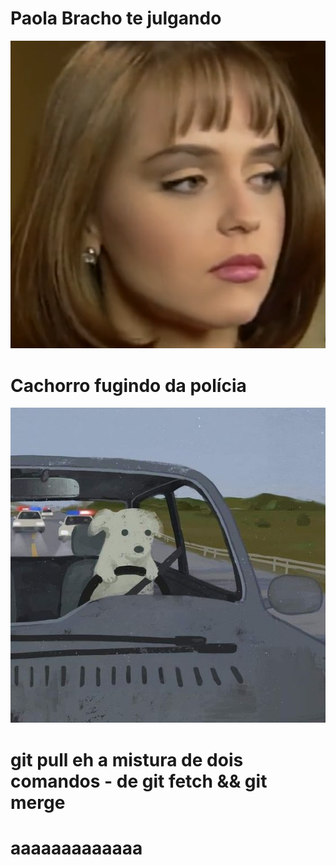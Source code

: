 # Paola Bracho te julgando

![](img/cabecote.png)

#  Cachorro fugindo da polícia
![](img/foge.jpg)

# git pull eh a mistura de dois comandos - de git fetch && git merge
# aaaaaaaaaaaaa